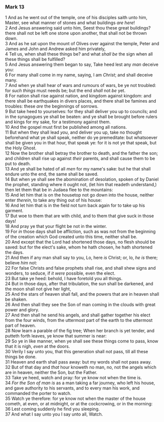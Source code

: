 ### Mark 13

1 And as he went out of the temple, one of his disciples saith unto him, Master, see what manner of stones and what buildings *are here*!  
2 And Jesus answering said unto him, Seest thou these great buildings? there shall not be left one stone upon another, that shall not be thrown down.  
3 And as he sat upon the mount of Olives over against the temple, Peter and James and John and Andrew asked him privately,  
4 Tell us, when shall these things be? and what *shall be* the sign when all these things shall be fulfilled?  
5 And Jesus answering them began to say, Take heed lest any *man* deceive you:  
6 For many shall come in my name, saying, I am *Christ*; and shall deceive many.  
7 And when ye shall hear of wars and rumours of wars, be ye not troubled: for *such things* must needs be; but the end *shall* not *be* yet.  
8 For nation shall rise against nation, and kingdom against kingdom: and there shall be earthquakes in divers places, and there shall be famines and troubles: these *are* the beginnings of sorrows.  
9 But take heed to yourselves: for they shall deliver you up to councils; and in the synagogues ye shall be beaten: and ye shall be brought before rulers and kings for my sake, for a testimony against them.  
10 And the gospel must first be published among all nations.  
11 But when they shall lead *you*, and deliver you up, take no thought beforehand what ye shall speak, neither do ye premeditate: but whatsoever shall be given you in that hour, that speak ye: for it is not ye that speak, but the Holy Ghost.  
12 Now the brother shall betray the brother to death, and the father the son; and children shall rise up against *their* parents, and shall cause them to be put to death.  
13 And ye shall be hated of all *men* for my name's sake: but he that shall endure unto the end, the same shall be saved.  
14 But when ye shall see the abomination of desolation, spoken of by Daniel the prophet, standing where it ought not, (let him that readeth understand,) then let them that be in Judaea flee to the mountains:  
15 And let him that is on the housetop not go down into the house, neither enter *therein*, to take any thing out of his house:  
16 And let him that is in the field not turn back again for to take up his garment.  
17 But woe to them that are with child, and to them that give suck in those days!  
18 And pray ye that your flight be not in the winter.  
19 For *in* those days shall be affliction, such as was not from the beginning of the creation which God created unto this time, neither shall be.  
20 And except that the Lord had shortened those days, no flesh should be saved: but for the elect's sake, whom he hath chosen, he hath shortened the days.  
21 And then if any man shall say to you, Lo, here *is* Christ; or, lo, *he is* there; believe *him* not:  
22 For false Christs and false prophets shall rise, and shall shew signs and wonders, to seduce, if *it were* possible, even the elect.  
23 But take ye heed: behold, I have foretold you all things.  
24 But in those days, after that tribulation, the sun shall be darkened, and the moon shall not give her light,  
25 And the stars of heaven shall fall, and the powers that are in heaven shall be shaken.  
26 And then shall they see the Son of man coming in the clouds with great power and glory.  
27 And then shall he send his angels, and shall gather together his elect from the four winds, from the uttermost part of the earth to the uttermost part of heaven.  
28 Now learn a parable of the fig tree; When her branch is yet tender, and putteth forth leaves, ye know that summer is near:  
29 So ye in like manner, when ye shall see these things come to pass, know that it is nigh, *even* at the doors.  
30 Verily I say unto you, that this generation shall not pass, till all these things be done.  
31 Heaven and earth shall pass away: but my words shall not pass away.  
32 But of that day and *that* hour knoweth no man, no, not the angels which are in heaven, neither the Son, but the Father.  
33 Take ye heed, watch and pray: for ye know not when the time is.  
34 *For the Son of man is* as a man taking a far journey, who left his house, and gave authority to his servants, and to every man his work, and commanded the porter to watch.  
35 Watch ye therefore: for ye know not when the master of the house cometh, at even, or at midnight, or at the cockcrowing, or in the morning:  
36 Lest coming suddenly he find you sleeping.  
37 And what I say unto you I say unto all, Watch.  
